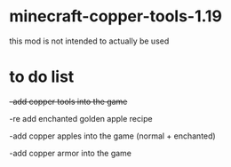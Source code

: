 # minecraft-copper-tools-1.19
this mod is not intended to actually be used

# to do list
~~-add copper tools into the game~~

-re add enchanted golden apple recipe 

-add copper apples into the game (normal + enchanted)

-add copper armor into the game
